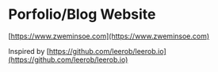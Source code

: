 # Porfolio/Blog Website

[https://www.zweminsoe.com](https://www.zweminsoe.com)

Inspired by [https://github.com/leerob/leerob.io](https://github.com/leerob/leerob.io)